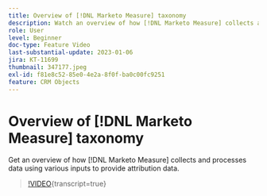 ```yaml
---
title: Overview of [!DNL Marketo Measure] taxonomy
description: Watch an overview of how [!DNL Marketo Measure] collects and processes data using various inputs to provide attribution data.
role: User
level: Beginner
doc-type: Feature Video
last-substantial-update: 2023-01-06
jira: KT-11699
thumbnail: 347177.jpeg
exl-id: f81e8c52-85e0-4e2a-8f0f-ba0c00fc9251
feature: CRM Objects
---
```

# Overview of [!DNL Marketo Measure] taxonomy

Get an overview of how [!DNL Marketo Measure] collects and processes data using various inputs to provide attribution data.

>[!VIDEO](https://video.tv.adobe.com/v/347177/?learn=on){transcript=true}
